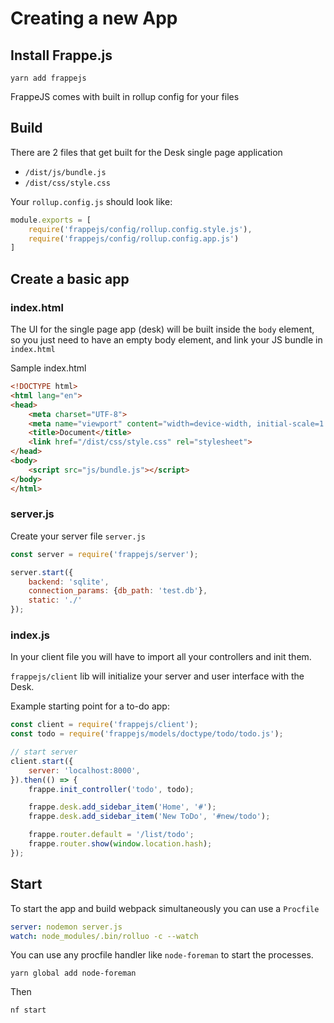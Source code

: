 # Creating a new App

## Install Frappe.js

```
yarn add frappejs
```

FrappeJS comes with built in rollup config for your files

## Build

There are 2 files that get built for the Desk single page application

- `/dist/js/bundle.js`
- `/dist/css/style.css`

Your `rollup.config.js` should look like:

```js
module.exports = [
	require('frappejs/config/rollup.config.style.js'),
	require('frappejs/config/rollup.config.app.js')
]
```

## Create a basic app

### index.html

The UI for the single page app (desk) will be built inside the `body` element, so you just need to have an empty body element, and link your JS bundle in `index.html`

Sample index.html

```html
<!DOCTYPE html>
<html lang="en">
<head>
	<meta charset="UTF-8">
	<meta name="viewport" content="width=device-width, initial-scale=1.0">
	<title>Document</title>
	<link href="/dist/css/style.css" rel="stylesheet">
</head>
<body>
	<script src="js/bundle.js"></script>
</body>
</html>
```

### server.js

Create your server file `server.js`

```js
const server = require('frappejs/server');

server.start({
    backend: 'sqlite',
    connection_params: {db_path: 'test.db'},
    static: './'
});
```

### index.js

In your client file you will have to import all your controllers and init them.

`frappejs/client` lib will initialize your server and user interface with the Desk.

Example starting point for a to-do app:

```js
const client = require('frappejs/client');
const todo = require('frappejs/models/doctype/todo/todo.js');

// start server
client.start({
    server: 'localhost:8000',
}).then(() => {
    frappe.init_controller('todo', todo);

    frappe.desk.add_sidebar_item('Home', '#');
    frappe.desk.add_sidebar_item('New ToDo', '#new/todo');

    frappe.router.default = '/list/todo';
    frappe.router.show(window.location.hash);
});
```

## Start

To start the app and build webpack simultaneously you can use a `Procfile`

```yml
server: nodemon server.js
watch: node_modules/.bin/rolluo -c --watch
```

You can use any procfile handler like `node-foreman` to start the processes.

```
yarn global add node-foreman
```

Then

```
nf start
```